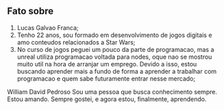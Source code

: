 ## Fato sobre <lUCAS GALVAO>
1. Lucas Galvao Franca;
2. Tenho 22 anos, sou formado em desenvolvimento de jogos digitais e amo conteudos relacionados a Star Wars;
3. No curso de jogos peguei um pouco da parte de programacao, mas a unreal utiliza programacao voltada para nodes, oque nao se mostrou muito util na hora de arranjar um emprego. Devido a isso, estou buscando aprender mais a fundo de forma a aprender a trabalhar com programacao e quem sabe futuramente entrar nesse mercado;

William David Pedroso
Sou uma pessoa que busca conhecimento sempre.
Estou amando. Sempre gostei, e agora estou, finalmente, aprendendo.
